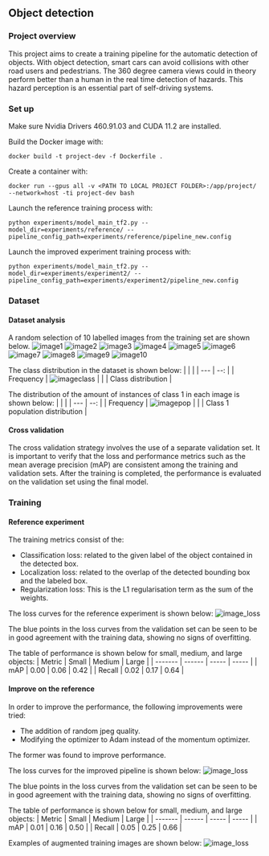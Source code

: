 ## Object detection

### Project overview
This project aims to create a training pipeline for the automatic detection of objects.
With object detection, smart cars can avoid collisions with other road users and pedestrians.
The 360 degree camera views could in theory perform better than a human in the real time detection
of hazards. This hazard perception is an essential part of self-driving systems.

### Set up
Make sure Nvidia Drivers 460.91.03 and CUDA 11.2 are installed.

Build the Docker image with:
```
docker build -t project-dev -f Dockerfile .
```

Create a container with:
```
docker run --gpus all -v <PATH TO LOCAL PROJECT FOLDER>:/app/project/ --network=host -ti project-dev bash
```

Launch the reference training process with:
```
python experiments/model_main_tf2.py --model_dir=experiments/reference/ --pipeline_config_path=experiments/reference/pipeline_new.config
```

Launch the improved experiment training process with:
```
python experiments/model_main_tf2.py --model_dir=experiments/experiment2/ --pipeline_config_path=experiments/experiment2/pipeline_new.config
```
### Dataset
#### Dataset analysis
A random selection of 10 labelled images from the training set are shown below.
![image1](images/output1.png)
![image2](images/output2.png)
![image3](images/output3.png)
![image4](images/output4.png)
![image5](images/output5.png)
![image6](images/output6.png)
![image7](images/output7.png)
![image8](images/output8.png)
![image9](images/output9.png)
![image10](images/output10.png)

The class distribution in the dataset is shown below:
| | |
| --- | --: | 
| Frequency | ![imageclass](images/class_dist.png) | 
| | Class distribution |

The distribution of the amount of instances of class 1 in each image is shown below:
| | |
| --- | --: | 
| Frequency | ![imagepop](images/class1_pop.png) |
| | Class 1 population distribution |


#### Cross validation
The cross validation strategy involves the use of a separate validation set. It is important to verify that the loss and performance metrics such as the mean average
precision (mAP) are consistent among the training and validation sets. After the training is completed, the
performance is evaluated on the validation set using the final model.

### Training
#### Reference experiment
The training metrics consist of the:
- Classification loss: related to the given label of the object contained in the detected box.
- Localization loss: related to the overlap of the detected bounding box and the labeled box.
- Regularization loss: This is the L1 regularisation term as the sum of the weights.

The loss curves for the reference experiment is shown below:
![image_loss](images/loss_comp_ref.png)

The blue points in the loss curves from the validation set can be seen to be in good agreement with the training data, showing no signs of overfitting.

The table of performance is shown below for small, medium, and large objects:
| Metric | Small | Medium | Large |
| ------- | ------ | ----- | ----- |
| mAP | 0.00 | 0.06 | 0.42 |
| Recall | 0.02 | 0.17 | 0.64 |

#### Improve on the reference
In order to improve the performance, the following improvements were tried:
- The addition of random jpeg quality.
- Modifying the optimizer to Adam instead of the momentum optimizer.

The former was found to improve performance.

The loss curves for the improved pipeline is shown below:
![image_loss](images/loss_exp2.png)

The blue points in the loss curves from the validation set can be seen to be in good agreement with the training data, showing no signs of overfitting.

The table of performance is shown below for small, medium, and large objects:
| Metric | Small | Medium | Large |
| ------- | ------ | ----- | ----- |
| mAP | 0.01 | 0.16 | 0.50 |
| Recall | 0.05 | 0.25 | 0.66 |

Examples of augmented training images are shown below:
![image_loss](images/augments.png)